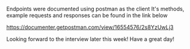 Endpoints were documented using postman as the client
It's methods, example requests and responses can be found in the link below

https://documenter.getpostman.com/view/16554576/2s8YzUwLj3

Looking forward to the interview later this week!
Have a great day!